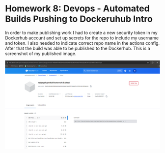 # Homework 8: Devops - Automated Builds Pushing to Dockeruhub Intro

In order to make publishing work I had to create a new security token in my Dockerhub account and set up secrets for the repo to include my username and token. I also needed to indicate correct repo name in the actions config. After that the build was able to be published to the Dockerhub. This is a screenshot of my published image.

![Dockerhub Image Screenshot](https://github.com/nadzeyakuzmitch/Homework_8/blob/main/dockerhub_image.png?raw=true)